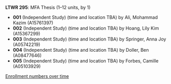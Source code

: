 **LTWR 295**: MFA Thesis (1–12 units, by 1)

- **001** (Independent Study) (time and location TBA) by Ali, Mohammad Kazim (A15761397)
- **002** (Independent Study) (time and location TBA) by Hoang, Lily Kim (A15367299)
- **003** (Independent Study) (time and location TBA) by Springer, Anna Joy (A05742219)
- **004** (Independent Study) (time and location TBA) by Doller, Ben (A08477646)
- **005** (Independent Study) (time and location TBA) by Forbes, Camille (A05103929)

[Enrollment numbers over time](./LTWR295.tsv)

